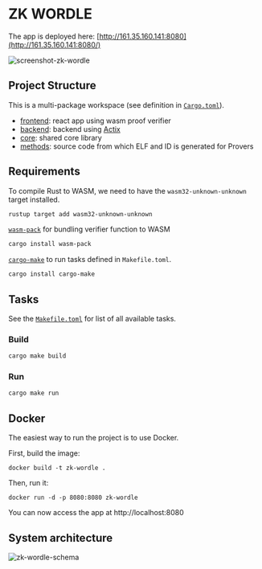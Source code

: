 # ZK WORDLE 

The app is deployed here: [http://161.35.160.141:8080](http://161.35.160.141:8080/)  

![screenshot-zk-wordle](https://user-images.githubusercontent.com/44506010/229332289-2d0a762e-380b-42ac-8fba-32690e533fd1.png)

## Project Structure

This is a multi-package workspace (see definition in [`Cargo.toml`](Cargo.toml)).

- [frontend](client/): react app using wasm proof verifier
- [backend](backend/): backend using [Actix](https://github.com/actix/actix-web)
- [core](core/): shared core library
- [methods](methods/): source code from which ELF and ID is generated for Provers

## Requirements

To compile Rust to WASM, we need to have the `wasm32-unknown-unknown` target installed.

```bash
rustup target add wasm32-unknown-unknown
```

[`wasm-pack`](https://rustwasm.github.io/wasm-pack/) for bundling verifier function to WASM

```bash
cargo install wasm-pack
```

[`cargo-make`](https://github.com/sagiegurari/cargo-make) to run tasks defined in `Makefile.toml`.

```bash
cargo install cargo-make
```

## Tasks

See the [`Makefile.toml`](Makefile.toml) for list of all available tasks.

### Build

```bash
cargo make build
```

### Run

```bash
cargo make run
```

## Docker
The easiest way to run the project is to use Docker.

First, build the image:
```
docker build -t zk-wordle .
```

Then, run it:
```
docker run -d -p 8080:8080 zk-wordle
```

You can now access the app at http://localhost:8080


## System architecture
![zk-wordle-schema](https://user-images.githubusercontent.com/44506010/229330943-85b96ec2-a846-4e8b-8356-67a279b34207.png)

